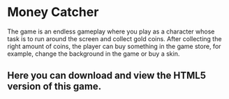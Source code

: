 <h1>Money Catcher</h1>
The game is an endless gameplay where you play as a character whose task is to run around the screen and collect gold coins. After collecting the right amount of coins, the player can buy something in the game store, for example, change the background in the game or buy a skin.
<h2>Here you can download and view the HTML5 version of this game.</h2>
